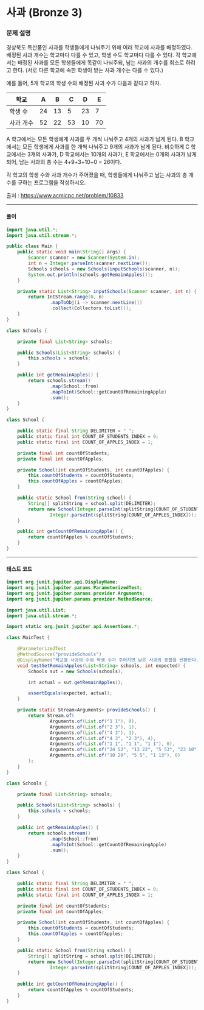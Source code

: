 # 사과 (Bronze 3)

### 문제 설명

경상북도 특산품인 사과를 학생들에게 나눠주기 위해 여러 학교에 사과를 배정하였다. 배정된 사과 개수는 학교마다 다를 수 있고, 학생 수도 학교마다 다를 수 있다. 각 학교에서는 배정된 사과를 모든 학생들에게 똑같이 나눠주되, 남는 사과의 개수를 최소로 하려고 한다. (서로 다른 학교에 속한 학생이 받는 사과 개수는 다를 수 있다.)

예를 들어, 5개 학교의 학생 수와 배정된 사과 수가 다음과 같다고 하자.

|학교|	A|	B|	C|	D|	E|
|-|-|-|-|-|-|
|학생 수|	24|	13|	5|	23|	7|
|사과 개수|	52|	22|	53|	10|	70|

A 학교에서는 모든 학생에게 사과를 두 개씩 나눠주고 4개의 사과가 남게 된다. B 학교에서는 모든 학생에게 사과를 한 개씩 나눠주고 9개의 사과가 남게 된다. 비슷하게 C 학교에서는 3개의 사과가, D 학교에서는 10개의 사과가, E 학교에서는 0개의 사과가 남게 되어, 남는 사과의 총 수는 4+9+3+10+0 = 26이다. 

각 학교의 학생 수와 사과 개수가 주어졌을 때, 학생들에게 나눠주고 남는 사과의 총 개수를 구하는 프로그램을 작성하시오.

출처 : https://www.acmicpc.net/problem/10833

---

#### 풀이
~~~java
import java.util.*;
import java.util.stream.*;

public class Main {
    public static void main(String[] args) {
        Scanner scanner = new Scanner(System.in);
        int n = Integer.parseInt(scanner.nextLine());
        Schools schools = new Schools(inputSchools(scanner, n));
        System.out.println(schools.getRemainApples());
    }

    private static List<String> inputSchools(Scanner scanner, int n) {
        return IntStream.range(0, n)
                .mapToObj(i -> scanner.nextLine())
                .collect(Collectors.toList());
    }
}

class Schools {

    private final List<String> schools;

    public Schools(List<String> schools) {
        this.schools = schools;
    }

    public int getRemainApples() {
        return schools.stream()
                .map(School::from)
                .mapToInt(School::getCountOfRemainingApple)
                .sum();
    }
}

class School {

    public static final String DELIMITER = " ";
    public static final int COUNT_OF_STUDENTS_INDEX = 0;
    public static final int COUNT_OF_APPLES_INDEX = 1;

    private final int countOfStudents;
    private final int countOfApples;

    private School(int countOfStudents, int countOfApples) {
        this.countOfStudents = countOfStudents;
        this.countOfApples = countOfApples;
    }

    public static School from(String school) {
        String[] splitString = school.split(DELIMITER);
        return new School(Integer.parseInt(splitString[COUNT_OF_STUDENTS_INDEX]),
                Integer.parseInt(splitString[COUNT_OF_APPLES_INDEX]));
    }

    public int getCountOfRemainingApple() {
        return countOfApples % countOfStudents;
    }
}
~~~

---

#### 테스트 코드
~~~java
import org.junit.jupiter.api.DisplayName;
import org.junit.jupiter.params.ParameterizedTest;
import org.junit.jupiter.params.provider.Arguments;
import org.junit.jupiter.params.provider.MethodSource;

import java.util.List;
import java.util.stream.*;

import static org.junit.jupiter.api.Assertions.*;

class MainTest {

    @ParameterizedTest
    @MethodSource("provideSchools")
    @DisplayName("학교별 사과의 수와 학생 수가 주어지면 남은 사과의 총합을 반환한다.")
    void testGetRemainApples(List<String> schools, int expected) {
        Schools sut = new Schools(schools);

        int actual = sut.getRemainApples();

        assertEquals(expected, actual);
    }

    private static Stream<Arguments> provideSchools() {
        return Stream.of(
                Arguments.of(List.of("1 1"), 0),
                Arguments.of(List.of("2 3"), 1),
                Arguments.of(List.of("4 3"), 3),
                Arguments.of(List.of("4 3", "2 3"), 4),
                Arguments.of(List.of("1 1", "1 1", "1 1"), 0),
                Arguments.of(List.of("24 52", "13 22", "5 53", "23 10", "7 70"), 26),
                Arguments.of(List.of("10 20", "5 5", "1 13"), 0)
        );
    }
}

class Schools {

    private final List<String> schools;

    public Schools(List<String> schools) {
        this.schools = schools;
    }

    public int getRemainApples() {
        return schools.stream()
                .map(School::from)
                .mapToInt(School::getCountOfRemainingApple)
                .sum();
    }
}

class School {

    public static final String DELIMITER = " ";
    public static final int COUNT_OF_STUDENTS_INDEX = 0;
    public static final int COUNT_OF_APPLES_INDEX = 1;

    private final int countOfStudents;
    private final int countOfApples;

    private School(int countOfStudents, int countOfApples) {
        this.countOfStudents = countOfStudents;
        this.countOfApples = countOfApples;
    }

    public static School from(String school) {
        String[] splitString = school.split(DELIMITER);
        return new School(Integer.parseInt(splitString[COUNT_OF_STUDENTS_INDEX]),
                Integer.parseInt(splitString[COUNT_OF_APPLES_INDEX]));
    }

    public int getCountOfRemainingApple() {
        return countOfApples % countOfStudents;
    }
}
~~~
